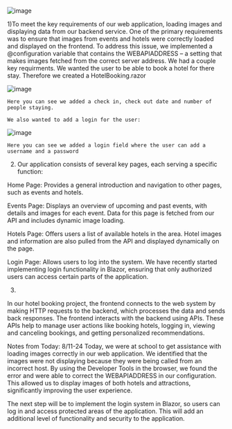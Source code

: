 ![image](https://github.com/user-attachments/assets/bdf2c7dd-1936-480f-a06b-acb3ad158937)

1)To meet the key requirements of our web application, loading images and displaying data from our backend service. One of the primary requirements was to ensure that images from events and hotels were correctly loaded and displayed on the frontend. To address this issue, we implemented a @configuration variable that contains the WEBAPIADDRESS – a setting that makes images fetched from the correct server address.
We had a couple key requirments. We wanted the user to be able to book a hotel for there stay. Therefore we created a HotelBooking.razor 

 ![image](https://github.com/user-attachments/assets/8c888747-d737-4b96-a7e9-10cfec8aeb07)

    Here you can see we added a check in, check out date and number of people staying.
    
    We also wanted to add a login for the user:  
   ![image](https://github.com/user-attachments/assets/18cb391c-7728-4d8c-b400-d636a02295bb)

    Here you can see we added a login field where the user can add a username and a password

2) Our application consists of several key pages, each serving a specific function:

Home Page: Provides a general introduction and navigation to other pages, such as events and hotels.

Events Page: Displays an overview of upcoming and past events, with details and images for each event. Data for this page is fetched from our API and includes dynamic image loading.

Hotels Page: Offers users a list of available hotels in the area. Hotel images and information are also pulled from the API and displayed dynamically on the page.

Login Page: Allows users to log into the system. We have recently started implementing login functionality in Blazor, ensuring that only authorized users can access certain parts of the application.

3)
In our hotel booking project, the frontend connects to the web system by making HTTP requests to the backend, which processes the data and sends back responses. The frontend interacts with the backend using APIs. These APIs help to manage user actions like booking hotels, logging in, viewing and canceling bookings, and getting personalized recommendations.






Notes from Today: 8/11-24
Today, we were at school to get assistance with loading images correctly in our web application. We identified that the images were not displaying because they were being called from an incorrect host. By using the Developer Tools in the browser, we found the error and were able to correct the WEBAPIADDRESS in our configuration. This allowed us to display images of both hotels and attractions, significantly improving the user experience.

The next step will be to implement the login system in Blazor, so users can log in and access protected areas of the application. This will add an additional level of functionality and security to the application.
